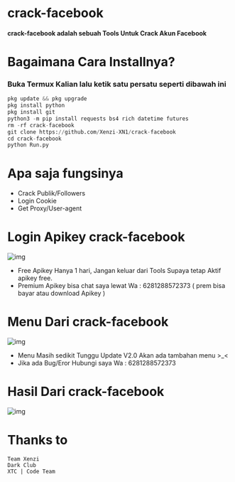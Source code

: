 # crack-facebook

#### crack-facebook adalah sebuah Tools Untuk Crack Akun Facebook

# Bagaimana Cara Installnya?
### Buka Termux Kalian lalu ketik satu persatu seperti dibawah ini
```python
pkg update && pkg upgrade
pkg install python
pkg install git
python3 -m pip install requests bs4 rich datetime futures
rm -rf crack-facebook
git clone https://github.com/Xenzi-XN1/crack-facebook
cd crack-facebook
python Run.py
```

# Apa saja fungsinya
+ Crack Publik/Followers
+ Login Cookie
+ Get Proxy/User-agent

# Login Apikey crack-facebook
![img](https://i.ibb.co/XtdhgPq/IMG-20220910-222505.jpg)
+ Free Apikey Hanya 1 hari, Jangan keluar dari Tools Supaya tetap Aktif apikey free. 
+ Premium Apikey bisa chat saya lewat Wa : 6281288572373 ( prem bisa bayar atau download Apikey )

# Menu Dari crack-facebook
![img](https://i.ibb.co/Sccc08w/IMG-20220910-222449.jpg)
+ Menu Masih sedikit Tunggu Update V2.0 Akan ada tambahan menu >_<
+ Jika ada Bug/Eror Hubungi saya Wa : 6281288572373

# Hasil Dari crack-facebook
![img](https://i.ibb.co/8s8d83N/IMG-20220910-222102.jpg)

# Thanks to
```
Team Xenzi
Dark Club
XTC | Code Team
```
